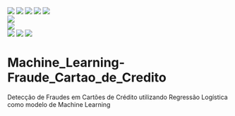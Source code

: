 <div>
  <a href = "https://colab.research.google.com"><img src="https://img.shields.io/badge/Colab-F9AB00?style=for-the-badge&logo=googlecolab&color=525252" target="_blank"></a>
  <a href="https://www.python.org/" target="_blank"><img src="https://img.shields.io/badge/python-3670A0?style=for-the-badge&logo=python&logoColor=ffdd54" target="_blank"></a>
  <a></a>
  <a href = "https://pandas.pydata.org/"><img src="https://img.shields.io/badge/Pandas-2C2D72?style=for-the-badge&logo=pandas&logoColor=white" target="_blank"></a>
  <a href="https://numpy.org/" target="_blank"><img src="https://img.shields.io/badge/Numpy-777BB4?style=for-the-badge&logo=numpy&logoColor=white"></a>
  <a href="https://scikit-learn.org/stable/" target="_blank"><img src="https://img.shields.io/badge/scikit_learn-F7931E?style=for-the-badge&logo=scikit-learn&logoColor=white"></a>
</div>

<div>
  <a href = "https://www.kaggle.com/datasets/mlg-ulb/creditcardfraud"><img src="https://img.shields.io/badge/Kaggle-035a7d?style=for-the-badge&logo=kaggle&logoColor=white" target="_blank"></a>
</div>

<div>
  <a href = "https://www.markdownguide.org/"><img src="https://img.shields.io/badge/Markdown-000000?style=for-the-badge&logo=markdown&logoColor=white" target="_blank"></a>
</div>













<div>
  <a href = "https://github.com/IsaacFMendes"><img src="https://img.shields.io/badge/GitHub-100000?style=for-the-badge&logo=github&logoColor=white" target="_blank"></a>
  <a href="https://www.linkedin.com/in/isaacfernandesmendes/" target="_blank"><img src="https://img.shields.io/badge/-LinkedIn-%230077B5?style=for-the-badge&logo=linkedin&logoColor=white" target="_blank"></a>
  <a></a>
  <a href="https://medium.com/@isaac_fmendes" target="_blank"><img src="https://img.shields.io/badge/Medium-12100E?style=for-the-badge&logo=medium&logoColor=white"></a>
</div>

# Machine_Learning-Fraude_Cartao_de_Credito
Detecção de Fraudes em Cartões de Crédito utilizando Regressão Logística como modelo de Machine Learning
